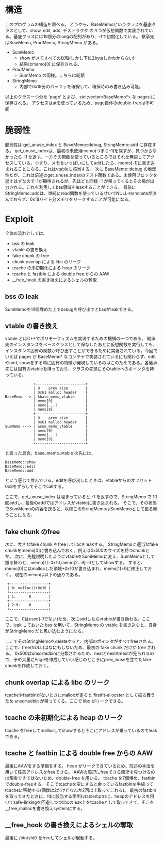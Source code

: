 # 構造
このプログラムの構造を調べる。
どうやら、BaseMemoというクラスを基底クラスとして、show, edit, add, デストラクタ の４つが仮想関数で実装されている。基底クラスには10個分のlongの配列があり、-1で初期化している。
継承先はSumMemo, ProdMemo, StringMemo がある。
- SumMemo
	- show がメモすべての総和(しかし下位2byteしかわからない)
	- 結果はmemo[0] に保存される。
- ProdMemo
	- SumMemo の同様。こちらは総積
- StringMemo
	- 内部で0x19分のバッファを確保して、確保時のみ書き込み可能。

以上のクラス一つ分を 'page' とよび、std:;vector<BaseMemo*> な pages に保存される。
アクセスはatを使っているため、page自体のdouble-freeは不可能

# 脆弱性
脆弱性は get\_unuse\_index と BaseMemo::debug, StringMemo::add に存在する。
get\_unuse\_indexは、最初の未使用memo(つまり-1)を探すが、見つからなかったら -1 を返す。一方その関数を使っているところではそれを無視してアクセスしている。つまり、メモをいっぱいにしてaddしたら、memo[-1]に書き込まれることになる。これはvtableに該当する。
次に BaseMemo::debug の脆弱性だが、これは前述のget\_unuse\_indexのテスト関数である。未使用ブロックを返すはずなので-1が期待されるが、先ほどと同様 -1 が帰ってくるとその場が出力される。これを利用してbss領域をleakすることができる。
最後にStringMemo::addは、単純にread関数を使っているせいでNULL-terminateが済んでおらず、0x18バイト分メモリをリークすることが可能になる。

# Exploit
全体の流れとしては、
- bss の leak
- vtable の書き換え
- fake chunk の free
- chunk overlap による libc のリーク
- tcache の未初期化による heap のリーク
- tcache と fastbin による double free からの AAW
- \_\_free\_hook の書き換えによるシェルの奪取

## bss の leak
SumMemoを10個埋めた上でdebugを呼び出すとbssがleakできる。

## vtable の書き換え
vtable とはC++でポリモーフィズムを実現するための機構の一つである。
継承先のインスタンスをベースクラスとして保存したあとに仮想関数を実行しても、インスタンス固有の関数が呼び出すことができるために実装されている。今回でいえば pages が BaseMemo\* なコンテナで実装されているにも関わらず、editやadd, showをする時に固有の特徴が発現しているのはこのためである。各継承先には固有のvtableを持っており、クラスの先頭にそのtableへのポインタを持っている。
```
             +-----------------------+
             | 0    prev size        |
             | 0x61 malloc header    |
BaseMemo --> | &base_memo_vtable     |
             | memo[0]               |
             | memo[...]             |
             | memo[9]               |
             +-----------------------+
             | 0    prev size        |
             | 0x61 malloc header    |
SumMemo ---> | &sum_memo_vtable      |
             | memo[0]               |
             | memo[...]             |
             | memo[9]               |
             +-----------------------+
```
と言った具合。base\_memo\_vtable の先には、
```
BaseMemo::show
BaseMemo::edit
BaseMemo::add
```
という感じで並んでいる。editを呼び出したときは、vtableからのオフセット0x8をずらしてそこでcallする。

ここで、get\_unuse\_index は埋まっていると -1 を返すので、StringMemo で 10 回addし、最後のaddではアドレスがvtableに書き込まれる。
そこで、その状態でSumMemoの内容を送ると、以降このStringMemoはSumMemoとして振る舞うことになる。

## fake chunk のfree
次に、大きなfake chunk をfreeしてlibcをleakする。
StringMemoに適当なfake chunkをmemo[0]に書き込んでおく。例えば0x500のサイズを持つchunkとか。
次に、先程説明したようにvtableをSumMemoに変え、SumMemoとして振る舞わせ、memo[1]=0x10,memo[2...9]=0としてshowする。
すると、memo[0]にはmallocした領域+0x10が書き込まれ、memo[1]=0に修正しておく。
現在のmemoは以下の通りである。
```
 +------------------+
 | 0: malloc()+0x10 |
 +------------------+
 | 1:      0        |
 +------------------+
 | 2~9:    0        |
 +------------------+
```
 ここで、0はused(-1でない)ため、次にaddしたらvtableが書き換わる。ここで、leak しておいた bss を用いて、StringMemo の vtable を書き込むと、自身がStringMemo だと思い込むようになる。

ここでそのStringMemoをdeleteすると、内部のポインタがすべてfreeされる。ここで、free(NULL)はなにもしないため、最初の fake chunk だけが free される。
0x500はunsortedbinに分類されるため、nextとnextのnextが見られるので、予め大量にPageを作成していい感じのところにprev\_inuseを立てたfake chunkを作成しておく。

## chunk overlap による libc のリーク
tcacheやfastbinがないときにmallocが走ると firstfit-allocater として振る舞うため unsortedbin が帰ってくる。ここで libc がリークできる。

## tcache の未初期化による heap のリーク
tcache をfreeしてmallocしてshowするとそこにアドレスが乗っているのでleakできる。

## tcache と fastbin による double free からの AAW
最後にAAWをする準備をする。
heap がリークできているため、前述の手法を用いて任意アドレスをfreeできる。
AAWの周辺にfreeできる箇所を見つけるのは現実できではないため、double-free を用いる。
tcache を7個埋め、fastbinでdouble-freeする。そこでtcacheを空にすると余っているfastbinを手繰ってtcacheに移動する(個数は2だけどなんか2回以上取ってこれる)。
最初のfastbinを取ってきたときに、fdに該当する箇所(vtableのptr)に、heapのアドレスを用いてsafe-linkingを回避しつつlibcのleak上をtcacheとして取ってきて、そこを\_\_free\_mallocを書き換えsystemにする。

## \_\_free\_hook の書き換えによるシェルの奪取

最後に /bin/sh\0 をfreeしてシェルが起動する。

